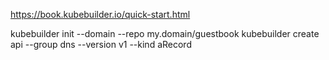 


https://book.kubebuilder.io/quick-start.html

kubebuilder init --domain  --repo my.domain/guestbook
kubebuilder create api --group dns --version v1 --kind aRecord
